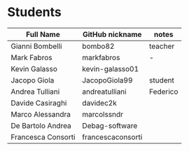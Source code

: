  # Students

| Full Name | GitHub nickname | notes |
| --------- | --------------- | ----- |
| Gianni Bombelli | bombo82 |  teacher |
| Mark Fabros| markfabros | - |
| Kevin Galasso | kevin-galasso01 |
| Jacopo Giola | JacopoGiola99 | student |
| Andrea Tulliani | andreatulliani | Federico |
| Davide Casiraghi | davidec2k | |
| Marco Alessandra | marcolssndr |   |
| De Bartolo Andrea | Debag-software |  |
| Francesca Consorti | francescaconsorti |  |
